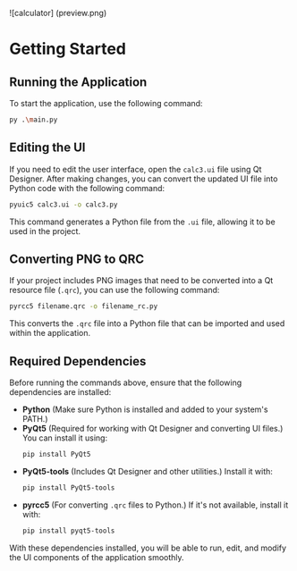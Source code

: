 ![calculator] (preview.png)
# Getting Started

## Running the Application
To start the application, use the following command:
```bash
py .\main.py
```

## Editing the UI
If you need to edit the user interface, open the `calc3.ui` file using Qt Designer. After making changes, you can convert the updated UI file into Python code with the following command:
```bash
pyuic5 calc3.ui -o calc3.py
```
This command generates a Python file from the `.ui` file, allowing it to be used in the project.

## Converting PNG to QRC
If your project includes PNG images that need to be converted into a Qt resource file (`.qrc`), you can use the following command:
```bash
pyrcc5 filename.qrc -o filename_rc.py
```
This converts the `.qrc` file into a Python file that can be imported and used within the application.

## Required Dependencies
Before running the commands above, ensure that the following dependencies are installed:

- **Python** (Make sure Python is installed and added to your system's PATH.)
- **PyQt5** (Required for working with Qt Designer and converting UI files.) You can install it using:
  ```bash
  pip install PyQt5
  ```
- **PyQt5-tools** (Includes Qt Designer and other utilities.) Install it with:
  ```bash
  pip install PyQt5-tools
  ```
- **pyrcc5** (For converting `.qrc` files to Python.) If it's not available, install it with:
  ```bash
  pip install pyqt5-tools
  ```

With these dependencies installed, you will be able to run, edit, and modify the UI components of the application smoothly.

